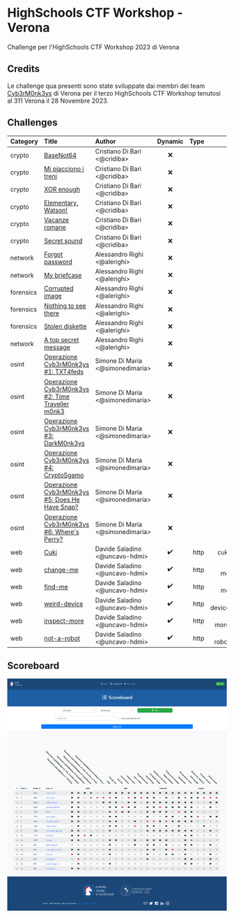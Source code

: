 # HighSchools CTF Workshop - Verona

Challenge per l'HighSchools CTF Workshop 2023 di Verona

## Credits

Le challenge qua presenti sono state sviluppate dai membri dei team [Cyb3rM0nk3ys](https://cybermonkeys.it/) di Verona per il terzo HighSchools CTF Workshop tenutosi al 311 Verona il 28 Novembre 2023.

## Challenges

| Category  | Title                                                       | Author                           |      Dynamic       | Type |                             Url | Port |
| :-------- | :---------------------------------------------------------- | :------------------------------- | :----------------: | ---: | ------------------------------: | :--: |
| crypto    | [BaseNot64](crypto01)                                       | Cristiano Di Bari <@cridiba>     |        :x:         |      |                                 |      |
| crypto    | [Mi piacciono i treni](crypto02)                            | Cristiano Di Bari <@cridiba>     |        :x:         |      |                                 |      |
| crypto    | [XOR enough](crypto03)                                      | Cristiano Di Bari <@cridiba>     |        :x:         |      |                                 |      |
| crypto    | [Elementary, Watson!](crypto04)                             | Cristiano Di Bari <@cridiba>     |        :x:         |      |                                 |      |
| crypto    | [Vacanze romane](crypto05)                                  | Cristiano Di Bari <@cridiba>     |        :x:         |      |                                 |      |
| crypto    | [Secret sound](crypto06)                                    | Cristiano Di Bari <@cridiba>     |        :x:         |      |                                 |      |
| network   | [Forgot password](network01)                                | Alessandro Righi <@alerighi>     |        :x:         |      |                                 |      |
| network   | [My briefcase](network02)                                   | Alessandro Righi <@alerighi>     |        :x:         |      |                                 |      |
| forensics | [Corrupted image](network03)                                | Alessandro Righi <@alerighi>     |        :x:         |      |                                 |      |
| forensics | [Nothing to see there](network04)                           | Alessandro Righi <@alerighi>     |        :x:         |      |                                 |      |
| forensics | [Stolen diskette](network05)                                | Alessandro Righi <@alerighi>     |        :x:         |      |                                 |      |
| network   | [A top secret message](network06)                           | Alessandro Righi <@alerighi>     |        :x:         |      |                                 |      |
| osint     | [Operazione Cyb3rM0nk3ys #1: TXT4feds](osint01)             | Simone Di Maria <@simonedimaria> |        :x:         |      |                                 |      |
| osint     | [Operazione Cyb3rM0nk3ys #2: Time Traveller m0nk3](osint02) | Simone Di Maria <@simonedimaria> |        :x:         |      |                                 |      |
| osint     | [Operazione Cyb3rM0nk3ys #3: DarkM0nk3ys](osint03)          | Simone Di Maria <@simonedimaria> |        :x:         |      |                                 |      |
| osint     | [Operazione Cyb3rM0nk3ys #4: CryptoSgamo](osint04)          | Simone Di Maria <@simonedimaria> |        :x:         |      |                                 |      |
| osint     | [Operazione Cyb3rM0nk3ys #5: Does He Have Snap?](osint05)   | Simone Di Maria <@simonedimaria> |        :x:         |      |                                 |      |
| osint     | [Operazione Cyb3rM0nk3ys #6: Where's Perry?](osint06)       | Simone Di Maria <@simonedimaria> |        :x:         |      |                                 |      |
| web       | [Cuki](web01)                                               | Davide Saladino <@uncavo-hdmi>   | :heavy_check_mark: | http |         cuki.challs.olicyber.it |  80  |
| web       | [change-me](web02)                                          | Davide Saladino <@uncavo-hdmi>   | :heavy_check_mark: | http |    change-me.challs.olicyber.it |  80  |
| web       | [find-me](web03)                                            | Davide Saladino <@uncavo-hdmi>   | :heavy_check_mark: | http |      find-me.challs.olicyber.it |  80  |
| web       | [weird-device](web04)                                       | Davide Saladino <@uncavo-hdmi>   | :heavy_check_mark: | http | weird-device.challs.olicyber.it |  80  |
| web       | [inspect-more](web05)                                       | Davide Saladino <@uncavo-hdmi>   | :heavy_check_mark: | http | inspect-more.challs.olicyber.it |  80  |
| web       | [not-a-robot](web06)                                        | Davide Saladino <@uncavo-hdmi>   | :heavy_check_mark: | http |  not-a-robot.challs.olicyber.it |  80  |

## Scoreboard

![scoreboard](./scoreboard.png)
